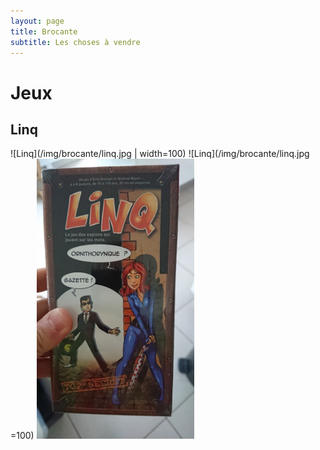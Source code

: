 ```yaml
---
layout: page
title: Brocante
subtitle: Les choses à vendre
---
```


# Jeux

## Linq
![Linq](/img/brocante/linq.jpg | width=100)
![Linq](/img/brocante/linq.jpg =100)
<img src="/img/brocante/linq.jpg" width="50%" />
